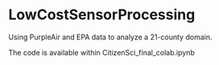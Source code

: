# LowCostSensorProcessing
Using PurpleAir and EPA data to analyze a 21-county domain.

The code is available within CitizenSci_final_colab.ipynb
